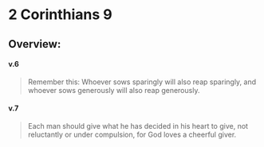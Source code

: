 # 2 Corinthians 9

## Overview:



#### v.6
>Remember this: Whoever sows sparingly will also reap sparingly, and whoever sows generously will also reap generously.

#### v.7
>Each man should give what he has decided in his heart to give, not reluctantly or under compulsion, for God loves a cheerful giver.